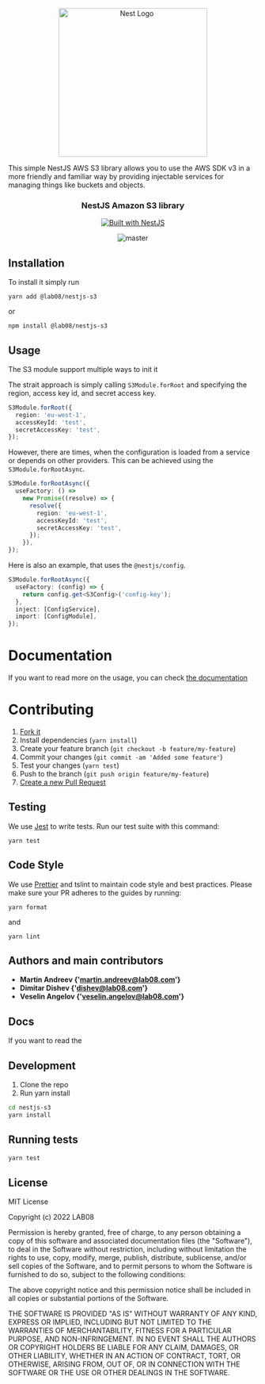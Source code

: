 <div align="center">
  <a href="http://nestjs.com/" target="_blank">
    <img src="https://nestjs.com/img/logo_text.svg" width="300" alt="Nest Logo" />
  </a>
</div>

This simple NestJS AWS S3 library allows you to use the AWS SDK v3 in a more friendly and familiar way by providing injectable services for managing things like buckets and objects.

<h3 align="center">NestJS Amazon S3 library</h3>

<div align="center">
  <a href="https://nestjs.com" target="_blank">
    <img src="https://img.shields.io/badge/built%20with-NestJs-red.svg" alt="Built with NestJS" />
  </a>

![master](https://github.com/LabO8/nestjs-s3/actions/workflows/test.yml/badge.svg?branch=master)

</div>

## Installation

To install it simply run

```shell
yarn add @lab08/nestjs-s3
```

or

```shell
npm install @lab08/nestjs-s3
```

## Usage

The S3 module support multiple ways to init it

The strait approach is simply calling `S3Module.forRoot` and specifying the region, access key id, and secret access key.

```typescript
S3Module.forRoot({
  region: 'eu-west-1',
  accessKeyId: 'test',
  secretAccessKey: 'test',
});
```

However, there are times, when the configuration is loaded from a service or depends on other providers. This can be achieved using the `S3Module.forRootAsync`.

```typescript
S3Module.forRootAsync({
  useFactory: () =>
    new Promise((resolve) => {
      resolve({
        region: 'eu-west-1',
        accessKeyId: 'test',
        secretAccessKey: 'test',
      });
    }),
});
```

Here is also an example, that uses the `@nestjs/config`.

```typescript
S3Module.forRootAsync({
  useFactory: (config) => {
    return config.get<S3Config>('config-key');
  },
  inject: [ConfigService],
  import: [ConfigModule],
});
```

# Documentation

If you want to read more on the usage, you can check [the documentation](https://labo8.github.io/nestjs-s3/)

# Contributing

1. [Fork it](https://help.github.com/articles/fork-a-repo/)
2. Install dependencies (`yarn install`)
3. Create your feature branch (`git checkout -b feature/my-feature`)
4. Commit your changes (`git commit -am 'Added some feature'`)
5. Test your changes (`yarn test`)
6. Push to the branch (`git push origin feature/my-feature`)
7. [Create a new Pull Request](https://help.github.com/articles/creating-a-pull-request/)

## Testing

We use [Jest](https://github.com/facebook/jest) to write tests. Run our test suite with this command:

```
yarn test
```

## Code Style

We use [Prettier](https://prettier.io/) and tslint to maintain code style and best practices.
Please make sure your PR adheres to the guides by running:

```
yarn format
```

and

```
yarn lint
```

## Authors and main contributors

- **Martin Andreev {'<martin.andreev@lab08.com>'}**
- **Dimitar Dishev {'<dishev@lab08.com>'}**
- **Veselin Angelov {'<veselin.angelov@lab08.com>'}**

## Docs

If you want to read the

## Development

1. Clone the repo
2. Run yarn install

```bash
cd nestjs-s3
yarn install
```

## Running tests

```bash
yarn test
```

## License

MIT License

Copyright (c) 2022 LAB08

Permission is hereby granted, free of charge, to any person obtaining a copy
of this software and associated documentation files (the "Software"), to deal
in the Software without restriction, including without limitation the rights
to use, copy, modify, merge, publish, distribute, sublicense, and/or sell
copies of the Software, and to permit persons to whom the Software is
furnished to do so, subject to the following conditions:

The above copyright notice and this permission notice shall be included in all
copies or substantial portions of the Software.

THE SOFTWARE IS PROVIDED "AS IS" WITHOUT WARRANTY OF ANY KIND, EXPRESS OR
IMPLIED, INCLUDING BUT NOT LIMITED TO THE WARRANTIES OF MERCHANTABILITY,
FITNESS FOR A PARTICULAR PURPOSE, AND NON-INFRINGEMENT. IN NO EVENT SHALL THE
AUTHORS OR COPYRIGHT HOLDERS BE LIABLE FOR ANY CLAIM, DAMAGES, OR OTHER
LIABILITY, WHETHER IN AN ACTION OF CONTRACT, TORT, OR OTHERWISE, ARISING FROM,
OUT OF, OR IN CONNECTION WITH THE SOFTWARE OR THE USE OR OTHER DEALINGS IN THE
SOFTWARE.
